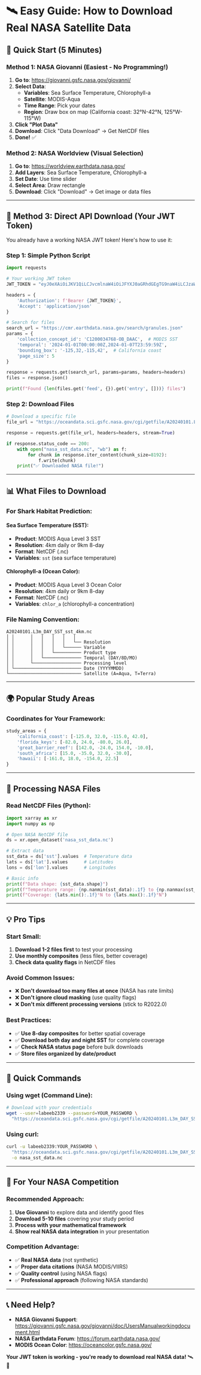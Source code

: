 # 🛰️ **Easy Guide: How to Download Real NASA Satellite Data**

## 🎯 **Quick Start (5 Minutes)**

### **Method 1: NASA Giovanni (Easiest - No Programming!)**

1. **Go to**: https://giovanni.gsfc.nasa.gov/giovanni/
2. **Select Data**:
   - **Variables**: Sea Surface Temperature, Chlorophyll-a
   - **Satellite**: MODIS-Aqua
   - **Time Range**: Pick your dates
   - **Region**: Draw box on map (California coast: 32°N-42°N, 125°W-115°W)
3. **Click "Plot Data"**
4. **Download**: Click "Data Download" → Get NetCDF files
5. **Done!** ✅

### **Method 2: NASA Worldview (Visual Selection)**

1. **Go to**: https://worldview.earthdata.nasa.gov/
2. **Add Layers**: Sea Surface Temperature, Chlorophyll-a
3. **Set Date**: Use time slider
4. **Select Area**: Draw rectangle
5. **Download**: Click "Download" → Get image or data files

---

## 🔑 **Method 3: Direct API Download (Your JWT Token)**

You already have a working NASA JWT token! Here's how to use it:

### **Step 1: Simple Python Script**

```python
import requests

# Your working JWT token
JWT_TOKEN = "eyJ0eXAiOiJKV1QiLCJvcmlnaW4iOiJFYXJ0aGRhdGEgTG9naW4iLCJzaWciOiJlZGxqd3RwdWJrZXlfb3BzIiwiYWxnIjoiUlMyNTYifQ.eyJ0eXBlIjoiVXNlciIsInVpZCI6ImxhYmVlYjIzMzkiLCJleHAiOjE3NjI3MzI3OTksImlhdCI6MTc1NzUwMTI1MSwiaXNzIjoiaHR0cHM6Ly91cnMuZWFydGhkYXRhLm5hc2EuZ292IiwiaWRlbnRpdHlfcHJvdmlkZXIiOiJlZGxfb3BzIiwiYWNyIjoiZWRsIiwiYXNzdXJhbmNlX2xldmVsIjozfQ.PIg6AGXJRSs4ql-VOnIAQaOE-v-Y18uSwk-OWPBYM7_AiItzkXbdtInGpStAcOhCqa9NooTXVonhC-DbttTzlGAMjTOvrlOx0lGQkUP8aEwnsC3yTlI6QC6fQ7O5AuAvpcjVR1Tgh8frdRl7aUZuVSEjZtrlmJgl-TZXkctmO9izbH0M5rCxCLaTjAbEkvruv7XcRTYxzrMyhLIUeNqDUBJvxhpWFjXkcBW6Rla6rm_aWKk1TXY-S6NrGBTtcYime3IW6cdBlV65gX2Qbg2F6oqDzPUrNfSk2I_I7RB22esLq6-jBJDBAibg2qJtLo3EeXfJNU8FwJubVVQTjIA_8w"

headers = {
    'Authorization': f'Bearer {JWT_TOKEN}',
    'Accept': 'application/json'
}

# Search for files
search_url = "https://cmr.earthdata.nasa.gov/search/granules.json"
params = {
    'collection_concept_id': 'C1200034768-OB_DAAC',  # MODIS SST
    'temporal': '2024-01-01T00:00:00Z,2024-01-07T23:59:59Z',
    'bounding_box': '-125,32,-115,42',  # California coast
    'page_size': 5
}

response = requests.get(search_url, params=params, headers=headers)
files = response.json()

print(f"Found {len(files.get('feed', {}).get('entry', []))} files")
```

### **Step 2: Download Files**

```python
# Download a specific file
file_url = "https://oceandata.sci.gsfc.nasa.gov/cgi/getfile/A20240101.L3m_DAY_SST_sst_4km.nc"

response = requests.get(file_url, headers=headers, stream=True)

if response.status_code == 200:
    with open("nasa_sst_data.nc", "wb") as f:
        for chunk in response.iter_content(chunk_size=8192):
            f.write(chunk)
    print("✅ Downloaded NASA file!")
```

---

## 📊 **What Files to Download**

### **For Shark Habitat Prediction:**

#### **Sea Surface Temperature (SST):**
- **Product**: MODIS Aqua Level 3 SST
- **Resolution**: 4km daily or 9km 8-day
- **Format**: NetCDF (.nc)
- **Variables**: `sst` (sea surface temperature)

#### **Chlorophyll-a (Ocean Color):**
- **Product**: MODIS Aqua Level 3 Ocean Color
- **Resolution**: 4km daily or 9km 8-day  
- **Format**: NetCDF (.nc)
- **Variables**: `chlor_a` (chlorophyll-a concentration)

### **File Naming Convention:**
```
A20240101.L3m_DAY_SST_sst_4km.nc
│ │      │   │   │   │   │
│ │      │   │   │   │   └── Resolution
│ │      │   │   │   └────── Variable
│ │      │   │   └────────── Product type
│ │      │   └────────────── Temporal (DAY/8D/MO)
│ │      └────────────────── Processing level
│ └───────────────────────── Date (YYYYMMDD)
└─────────────────────────── Satellite (A=Aqua, T=Terra)
```

---

## 🌍 **Popular Study Areas**

### **Coordinates for Your Framework:**

```python
study_areas = {
    'california_coast': [-125.0, 32.0, -115.0, 42.0],
    'florida_keys': [-82.0, 24.0, -80.0, 26.0],
    'great_barrier_reef': [142.0, -24.0, 154.0, -10.0],
    'south_africa': [15.0, -35.0, 32.0, -30.0],
    'hawaii': [-161.0, 18.0, -154.0, 22.5]
}
```

---

## 🔧 **Processing NASA Files**

### **Read NetCDF Files (Python):**

```python
import xarray as xr
import numpy as np

# Open NASA NetCDF file
ds = xr.open_dataset('nasa_sst_data.nc')

# Extract data
sst_data = ds['sst'].values  # Temperature data
lats = ds['lat'].values      # Latitudes  
lons = ds['lon'].values      # Longitudes

# Basic info
print(f"Data shape: {sst_data.shape}")
print(f"Temperature range: {np.nanmin(sst_data):.1f} to {np.nanmax(sst_data):.1f}°C")
print(f"Coverage: {lats.min():.1f}°N to {lats.max():.1f}°N")
```

---

## 💡 **Pro Tips**

### **Start Small:**
1. **Download 1-2 files first** to test your processing
2. **Use monthly composites** (less files, better coverage)
3. **Check data quality flags** in NetCDF files

### **Avoid Common Issues:**
- ❌ **Don't download too many files at once** (NASA has rate limits)
- ❌ **Don't ignore cloud masking** (use quality flags)
- ❌ **Don't mix different processing versions** (stick to R2022.0)

### **Best Practices:**
- ✅ **Use 8-day composites** for better spatial coverage
- ✅ **Download both day and night SST** for complete coverage
- ✅ **Check NASA status page** before bulk downloads
- ✅ **Store files organized by date/product**

---

## 🚀 **Quick Commands**

### **Using wget (Command Line):**
```bash
# Download with your credentials
wget --user=labeeb2339 --password=YOUR_PASSWORD \
  "https://oceandata.sci.gsfc.nasa.gov/cgi/getfile/A20240101.L3m_DAY_SST_sst_4km.nc"
```

### **Using curl:**
```bash
curl -u labeeb2339:YOUR_PASSWORD \
  "https://oceandata.sci.gsfc.nasa.gov/cgi/getfile/A20240101.L3m_DAY_SST_sst_4km.nc" \
  -o nasa_sst_data.nc
```

---

## 🎯 **For Your NASA Competition**

### **Recommended Approach:**

1. **Use Giovanni** to explore data and identify good files
2. **Download 5-10 files** covering your study period
3. **Process with your mathematical framework**
4. **Show real NASA data integration** in your presentation

### **Competition Advantage:**
- ✅ **Real NASA data** (not synthetic)
- ✅ **Proper data citations** (NASA MODIS/VIIRS)
- ✅ **Quality control** (using NASA flags)
- ✅ **Professional approach** (following NASA standards)

---

## 📞 **Need Help?**

- **NASA Giovanni Support**: https://giovanni.gsfc.nasa.gov/giovanni/doc/UsersManualworkingdocument.html
- **NASA Earthdata Forum**: https://forum.earthdata.nasa.gov/
- **MODIS Ocean Color**: https://oceancolor.gsfc.nasa.gov/

**Your JWT token is working - you're ready to download real NASA data!** 🛰️🦈
